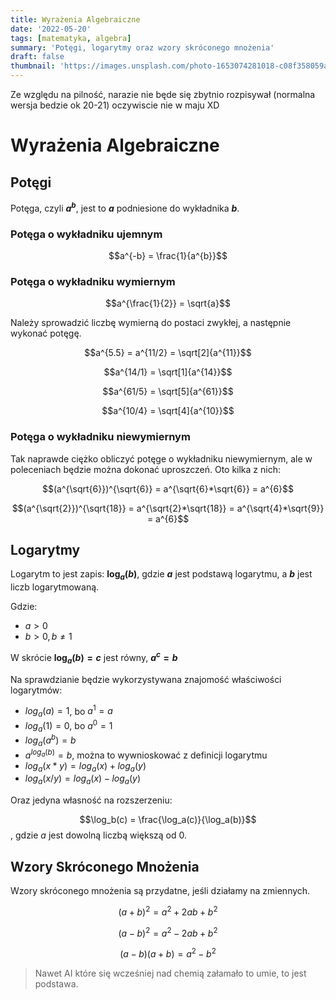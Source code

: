 ```yaml
---
title: Wyrażenia Algebraiczne
date: '2022-05-20'
tags: [matematyka, algebra]
summary: 'Potęgi, logarytmy oraz wzory skróconego mnożenia'
draft: false
thumbnail: 'https://images.unsplash.com/photo-1653074281018-c08f358059ab?ixlib=rb-1.2.1&ixid=MnwxMjA3fDB8MHxwaG90by1wYWdlfHx8fGVufDB8fHx8&auto=format&fit=crop&w=500&q=80'
---
```

Ze względu na pilność, narazie nie będe się zbytnio rozpisywał (normalna wersja bedzie ok 20-21) oczywiscie nie w maju XD

# Wyrażenia Algebraiczne

## Potęgi

Potęga, czyli **$a^b$**, jest to **$a$** podniesione do wykładnika **$b$**.

### Potęga o wykładniku ujemnym

$$a^{-b} = \frac{1}{a^{b}}$$

### Potęga o wykładniku wymiernym

$$a^{\frac{1}{2}} = \sqrt{a}$$

Należy sprowadzić liczbę wymierną do postaci zwykłej, a następnie wykonać potęgę.

$$a^{5.5} = a^{11/2} = \sqrt[2]{a^{11}}$$

$$a^{14/1} = \sqrt[1]{a^{14}}$$

$$a^{61/5} = \sqrt[5]{a^{61}}$$

$$a^{10/4} = \sqrt[4]{a^{10}}$$

### Potęga o wykładniku niewymiernym

Tak naprawde ciężko obliczyć potęge o wykładniku niewymiernym, ale w poleceniach będzie można dokonać uproszczeń. Oto kilka z nich:

$$(a^{\sqrt{6}})^{\sqrt{6}} = a^{\sqrt{6}*\sqrt{6}} = a^{6}$$

$$(a^{\sqrt{2}})^{\sqrt{18}} = a^{\sqrt{2}*\sqrt{18}} = a^{\sqrt{4}*\sqrt{9}} = a^{6}$$

## Logarytmy

Logarytm to jest zapis: **$\log_a(b)$**, gdzie **$a$** jest podstawą logarytmu, a **$b$** jest liczb logarytmowaną.

Gdzie:
* $a > 0$
* $b > 0, b \neq 1$

W skrócie **$\log_a(b) = c$** jest równy, **$a^c = b$**

Na sprawdzianie będzie wykorzystywana znajomość właściwości logarytmów:
* $log_a(a) = 1$, bo $a^1 = a$
* $log_a(1) = 0$, bo $a^0 = 1$
* $log_a(a^b) = b$
* $a^{log_a(b)} = b$, można to wywnioskować z definicji logarytmu
* $log_a(x*y) = log_a(x) + log_a(y)$
* $log_a(x/y) = log_a(x) - log_a(y)$

Oraz jedyna własność na rozszerzeniu:

$$\log_b(c) = \frac{\log_a(c)}{\log_a(b)}$$, gdzie $a$ jest dowolną liczbą większą od 0.

## Wzory Skróconego Mnożenia

Wzory skróconego mnożenia są przydatne, jeśli działamy na zmiennych.

$$(a+b)^2 = a^2 + 2ab + b^2$$

$$(a-b)^2 = a^2 - 2ab + b^2$$

$$(a-b)(a+b) = a^2 - b^2$$

> Nawet AI które się wcześniej nad chemią załamało to umie, to jest podstawa.
